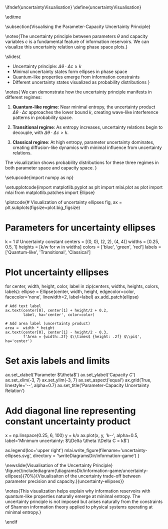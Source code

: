 \ifndef{uncertaintyVisualisation}
\define{uncertaintyVisualisation}

\editme

\subsection{Visualising the Parameter-Capacity Uncertainty Principle}

\notes{The uncertainty principle between parameters $\theta$ and capacity variables $c$ is a fundamental feature of information reservoirs. We can visualize this uncertainty relation using phase space plots.}

\slides{
* Uncertainty principle: $\Delta\theta \cdot \Delta c \geq k$
* Minimal uncertainty states form ellipses in phase space
* Quantum-like properties emerge from information constraints
* Different uncertainty states visualized as probability distributions
}

\notes{
We can demonstrate how the uncertainty principle manifests in different regimes:

1. **Quantum-like regime**: Near minimal entropy, the uncertainty product $\Delta\theta \cdot \Delta c$ approaches the lower bound $k$, creating wave-like interference patterns in probability space.

2. **Transitional regime**: As entropy increases, uncertainty relations begin to decouple, with $\Delta\theta \cdot \Delta c > k$.

3. **Classical regime**: At high entropy, parameter uncertainty dominates, creating diffusion-like dynamics with minimal influence from uncertainty relations.

The visualization shows probability distributions for these three regimes in both parameter space and capacity space.
}

\setupcode{import numpy as np}

\setupplotcode{import matplotlib.pyplot as plt
import mlai.plot as plot
import mlai
from matplotlib.patches import Ellipse}

\plotcode{# Visualization of uncertainty ellipses
fig, ax = plt.subplots(figsize=plot.big_figsize)

# Parameters for uncertainty ellipses
k = 1  # Uncertainty constant
centers = [(0, 0), (2, 2), (4, 4)]
widths = [0.25, 0.5, 1]
heights = [k/w for w in widths]
colors = ['blue', 'green', 'red']
labels = ['Quantum-like', 'Transitional', 'Classical']

# Plot uncertainty ellipses
for center, width, height, color, label in zip(centers, widths, heights, colors, labels):
    ellipse = Ellipse(center, width, height, 
                     edgecolor=color, facecolor='none', 
                     linewidth=2, label=label)
    ax.add_patch(ellipse)
    
    # Add text label
    ax.text(center[0], center[1] + height/2 + 0.2, 
            label, ha='center', color=color)
    
    # Add area label (uncertainty product)
    area =  width * height
    ax.text(center[0], center[1] - height/2 - 0.3, 
            f'Area = {width:.2f} $\\times$ {height: .2f} $\\pi$', ha='center')

# Set axis labels and limits
ax.set_xlabel('Parameter $\\theta$')
ax.set_ylabel('Capacity $C$')
ax.set_xlim(-3, 7)
ax.set_ylim(-3, 7)
ax.set_aspect('equal')
ax.grid(True, linestyle='--', alpha=0.7)
ax.set_title('Parameter-Capacity Uncertainty Relation')

# Add diagonal line representing constant uncertainty product
x = np.linspace(0.25, 6, 100)
y = k/x
ax.plot(x, y, 'k--', alpha=0.5, label='Minimum uncertainty: $\\Delta \\theta \\Delta C = k$')

ax.legend(loc='upper right')
mlai.write_figure(filename='uncertainty-ellipses.svg', 
                  directory = '\writeDiagramsDir/information-game')
}

\newslide{Visualisation of the Uncertainty Principle}
\figure{\includediagram{\diagramsDir/information-game/uncertainty-ellipses}{70%}{Visualisaiton of the uncertainty trade-off between parameter precision and capacity.}{uncertainty-ellipses}}

\notes{This visualization helps explain why information reservoirs with quantum-like properties naturally emerge at minimal entropy. The uncertainty principle is not imposed but arises naturally from the constraints of Shannon information theory applied to physical systems operating at minimal entropy.} 

\endif

